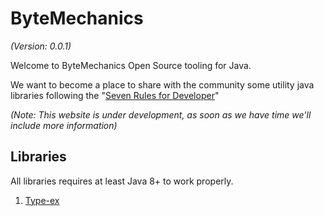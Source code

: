 # ByteMechanics
_(Version: 0.0.1)_

Welcome to ByteMechanics Open Source tooling for Java.

We want to become a place to share with the community some utility java libraries following the "[Seven Rules for Developer](seven-rules/index.html "Seven Rules for Developer")"

_(Note: This website is under development, as soon as we have time we'll include more information)_

## Libraries
All libraries requires at least Java 8+ to work properly. 

1. [Type-ex](libraries/typeex.html "Type-ex library website")